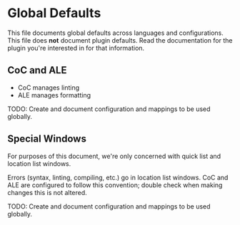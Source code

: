 # Global Defaults

This file documents global defaults across languages and configurations. This
file does **not** document plugin defaults. Read the documentation for the
plugin you're interested in for that information.

## CoC and ALE

* CoC manages linting
* ALE manages formatting

TODO: Create and document configuration and mappings to be used globally.

## Special Windows

For purposes of this document, we're only concerned with quick list and
location list windows.

Errors (syntax, linting, compiling, etc.) go in location list windows. CoC and
ALE are configured to follow this convention; double check when making changes
this is not altered.

TODO: Create and document configuration and mappings to be used globally.
